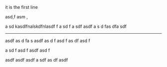 it is the first line

asd,f asm ,

a sd kasdlfnalskdfnlasdf
f
a sd
f a
sdf
 asdf
 a
 s d
 fas
  dfa
  sdf

---------------------------------
asdf
as d
fa
s 
asdf
as
d f
asd
f as
df
asd
f 

a
sd f
asd
f 
asdf
 asd
 f

 asdf asdf asdf
 a
 sdf
  as
  df 
  asdf
